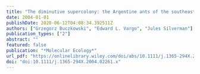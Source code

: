 ```yaml
---
title: "The diminutive supercolony: the Argentine ants of the southeastern United States"
date: 2004-01-01
publishDate: 2020-06-12T04:08:34.392511Z
authors: ["Grzegorz Buczkowski", "Edward L. Vargo", "Jules Silverman"]
publication_types: ["2"]
abstract: ""
featured: false
publication: "*Molecular Ecology*"
url_pdf: "https://onlinelibrary.wiley.com/doi/abs/10.1111/j.1365-294X.2004.02261.x https://onlinelibrary.wiley.com/doi/pdf/10.1111/j.1365-294X.2004.02261.x"
doi: "doi:10.1111/j.1365-294X.2004.02261.x"
---
```


